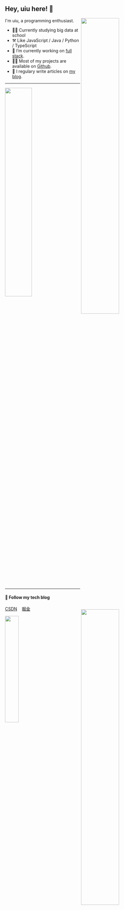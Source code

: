 
## Hey, uiu here! :wave:

[<img align="right" width="50%" src="https://github-readme-stats.vercel.app/api?username=uiuing&count_private=true&show_icons=true&hide=issues" draggable="false">]("#")

I'm uiu, a programming enthusiast.

-   👨‍🎓 Currently studying big data at school
-   ⚒️ Like JavaScript / Java / Python / TypeScript
-   🔭 I’m currently working on <a href="https://www.w3schools.com/whatis/whatis_fullstack.asp" target="_blank">full stack</a>.
-   👨‍💻 Most of my projects are available on <a href="https://github.com/uiuing" target="_blank">Github</a>.
-   📝 I regulary write articles on <a href="https://uiuing.blog.csdn.net/" target="_blank">my blog</a>.

---



 [<img align="right" width="50%" src="https://github-readme-streak-stats.herokuapp.com/?user=uiuing" draggable="false">]("#")


[<img   width="42%" src="https://github-readme-stats.vercel.app/api/top-langs/?username=uiuing&layout=compact&hide=css,html" draggable="false">]("#")


---


#### 🌟 **Follow my tech blog**

<a href="https://uiuing.blog.csdn.net" target="_blank">CSDN</a> &nbsp;&nbsp; <a href="https://juejin.cn/user/4037839851890990" target="_blank">掘金</a>



<a href="https://uiuing.blog.csdn.net" target="_blank">
<img align="left" width="30%" src="https://user-images.githubusercontent.com/73827386/155535171-41d4c49e-c4b7-435a-bc5d-7a3c8a883cb5.png" draggable="false">
</a>






